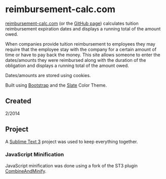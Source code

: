 # reimbursement-calc.com

[reimbursement-calc.com](http://reimbursement-calc.com/) (or the [GitHub page](http://geniusburger.github.io/reimbursement-calc/)) calculates tuition reimbursement expiration dates and displays a running total of the amount owed.

When companies provide tuition reimbursement to employees they may require that the employee stay with the company for a certain amount of time or have to pay back the money. This site allows someone to enter the dates/amounts they were reimbursed along with the duration of the obligation and displays a running total of the amount owed.

Dates/amounts are stored using cookies.

Built using [Bootstrap](http://getbootstrap.com/) and the [Slate](http://bootswatch.com/slate/) Color Theme.

## Created

2/2014

## Project

A [Sublime Text 3](http://www.sublimetext.com/3) project was used to keep everything together.

### JavaScript Minification

JavaScript minification was done using a fork of the ST3 plugin [CombineAndMinify](https://github.com/geniusburger/Sublime-CombineAndMinify).
